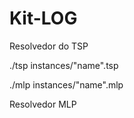# Kit-LOG
Resolvedor do TSP

./tsp instances/"name".tsp

./mlp instances/"name".mlp


Resolvedor MLP
